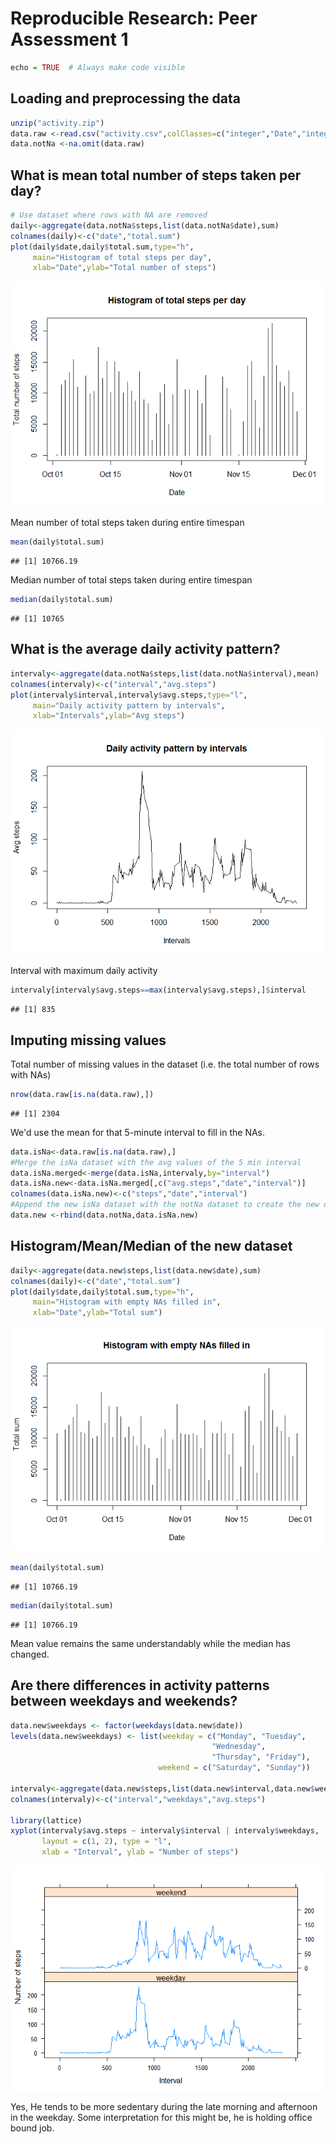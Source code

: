 # Reproducible Research: Peer Assessment 1


```r
echo = TRUE  # Always make code visible
```

## Loading and preprocessing the data

```r
unzip("activity.zip")
data.raw <-read.csv("activity.csv",colClasses=c("integer","Date","integer"))
data.notNa <-na.omit(data.raw)
```



## What is mean total number of steps taken per day?

```r
# Use dataset where rows with NA are removed
daily<-aggregate(data.notNa$steps,list(data.notNa$date),sum)
colnames(daily)<-c("date","total.sum")
plot(daily$date,daily$total.sum,type="h",
     main="Histogram of total steps per day",
     xlab="Date",ylab="Total number of steps")
```

![](./PA1_template_files/figure-html/unnamed-chunk-3-1.png) 

Mean number of total steps taken during entire timespan

```r
mean(daily$total.sum)
```

```
## [1] 10766.19
```

Median number of total steps taken during entire timespan

```r
median(daily$total.sum)
```

```
## [1] 10765
```

## What is the average daily activity pattern?

```r
intervaly<-aggregate(data.notNa$steps,list(data.notNa$interval),mean)
colnames(intervaly)<-c("interval","avg.steps")
plot(intervaly$interval,intervaly$avg.steps,type="l",
     main="Daily activity pattern by intervals",
     xlab="Intervals",ylab="Avg steps")
```

![](./PA1_template_files/figure-html/unnamed-chunk-6-1.png) 

Interval with maximum daily activity

```r
intervaly[intervaly$avg.steps==max(intervaly$avg.steps),]$interval
```

```
## [1] 835
```


## Imputing missing values
Total number of missing values in the dataset (i.e. the total number of rows with NAs)

```r
nrow(data.raw[is.na(data.raw),])
```

```
## [1] 2304
```

We'd use the mean for that 5-minute interval to fill in the NAs.

```r
data.isNa<-data.raw[is.na(data.raw),]
#Merge the isNa dataset with the avg values of the 5 min interval
data.isNa.merged<-merge(data.isNa,intervaly,by="interval")
data.isNa.new<-data.isNa.merged[,c("avg.steps","date","interval")]
colnames(data.isNa.new)<-c("steps","date","interval")
#Append the new isNa dataset with the notNa dataset to create the new dataset
data.new <-rbind(data.notNa,data.isNa.new)
```

## Histogram/Mean/Median of the new dataset

```r
daily<-aggregate(data.new$steps,list(data.new$date),sum)
colnames(daily)<-c("date","total.sum")
plot(daily$date,daily$total.sum,type="h",
     main="Histogram with empty NAs filled in",
     xlab="Date",ylab="Total sum")
```

![](./PA1_template_files/figure-html/unnamed-chunk-10-1.png) 

```r
mean(daily$total.sum)
```

```
## [1] 10766.19
```

```r
median(daily$total.sum)
```

```
## [1] 10766.19
```
Mean value remains the same understandably while the median has changed.

## Are there differences in activity patterns between weekdays and weekends?

```r
data.new$weekdays <- factor(weekdays(data.new$date))
levels(data.new$weekdays) <- list(weekday = c("Monday", "Tuesday",
                                             "Wednesday", 
                                             "Thursday", "Friday"),
                                 weekend = c("Saturday", "Sunday"))

intervaly<-aggregate(data.new$steps,list(data.new$interval,data.new$weekdays),mean)
colnames(intervaly)<-c("interval","weekdays","avg.steps")

library(lattice)
xyplot(intervaly$avg.steps ~ intervaly$interval | intervaly$weekdays, 
       layout = c(1, 2), type = "l", 
       xlab = "Interval", ylab = "Number of steps")
```

![](./PA1_template_files/figure-html/unnamed-chunk-11-1.png) 

Yes, He tends to be more sedentary during the late morning and afternoon in the weekday. Some interpretation for this might be, he is holding office bound job.
